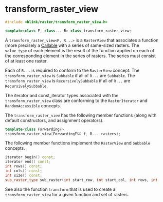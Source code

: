 # transform_raster_view
```cpp
#include <blink/raster/transform_raster_view.h>
```
```cpp
template<class F, class... R> class transform_raster_view;
```

A `transform_raster_view<F, R...>` is a `RasterView` that associates a function (more precisely a [Callable](http://en.cppreference.com/w/cpp/concept/Callable) with a series of same-sized rasters. The `value_type` of each element is the result of the function applied on each of the corresponding element in the series of rasters. The series must consist of at least one raster.

Each of `R...` is required to conform to the `RasterView` concept. 
The `transform_raster_view` is `Subbable` if all of `R...` are `Subbable`.
The `transform_raster_view` is `RecursivelySubbable` if all of `R...` are `RecursivelySubbable`.

The iterator and const_iterator types associated with the  `transform_raster_view` class are conforming to the `RasterIterator` and `RandomAccessible` concepts. 

The `transform_raster_view` has the following member functions (along with default constructors, and assignment operators).

```cpp  
template<class ForwardingF>
transform_raster_view(ForwardingF&& f, R... rasters);
```
The following member functions implement the `RasterView` and `Subbable` concepts.
```cpp
iterator begin() const;
iterator end() const;
int rows() const;
int cols() const;
int size() const;
sub_raster_type sub_raster(int start_row, int start_col, int rows, int cols) const;
```
See also the function `transform` that is used to create a `transform_raster_view` for a given function and set of rasters.